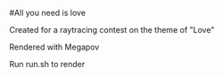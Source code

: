 #All you need is love

Created for a raytracing contest on the theme of "Love"

Rendered with Megapov

Run run.sh to render
